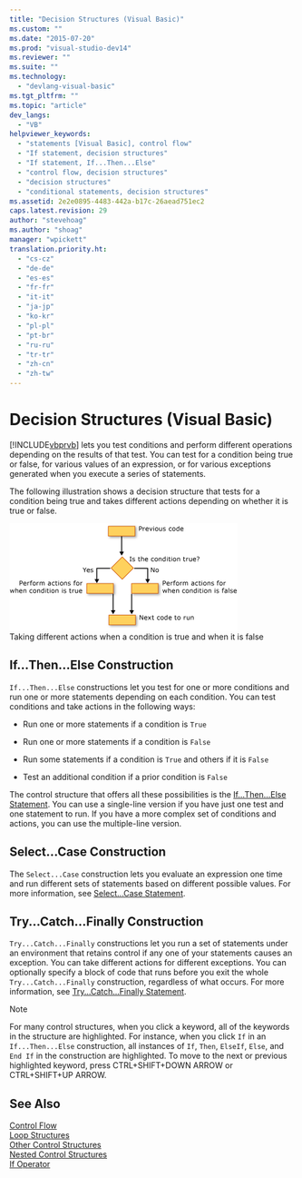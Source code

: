 ```yaml
---
title: "Decision Structures (Visual Basic)"
ms.custom: ""
ms.date: "2015-07-20"
ms.prod: "visual-studio-dev14"
ms.reviewer: ""
ms.suite: ""
ms.technology: 
  - "devlang-visual-basic"
ms.tgt_pltfrm: ""
ms.topic: "article"
dev_langs: 
  - "VB"
helpviewer_keywords: 
  - "statements [Visual Basic], control flow"
  - "If statement, decision structures"
  - "If statement, If...Then...Else"
  - "control flow, decision structures"
  - "decision structures"
  - "conditional statements, decision structures"
ms.assetid: 2e2e0895-4483-442a-b17c-26aead751ec2
caps.latest.revision: 29
author: "stevehoag"
ms.author: "shoag"
manager: "wpickett"
translation.priority.ht: 
  - "cs-cz"
  - "de-de"
  - "es-es"
  - "fr-fr"
  - "it-it"
  - "ja-jp"
  - "ko-kr"
  - "pl-pl"
  - "pt-br"
  - "ru-ru"
  - "tr-tr"
  - "zh-cn"
  - "zh-tw"
---
```

# Decision Structures (Visual Basic)
[!INCLUDE[vbprvb](../../../../csharp\programming-guide\concepts\linq/includes/vbprvb_md.md)] lets you test conditions and perform different operations depending on the results of that test. You can test for a condition being true or false, for various values of an expression, or for various exceptions generated when you execute a series of statements.  
  
 The following illustration shows a decision structure that tests for a condition being true and takes different actions depending on whether it is true or false.  
  
 ![Flow chart of an If...Then...Else construction](../../../../visual-basic\programming-guide\language-features\control-flow/media/ifthenelse.gif "IfThenElse")  
Taking different actions when a condition is true and when it is false  
  
## If...Then...Else Construction  
 `If...Then...Else` constructions let you test for one or more conditions and run one or more statements depending on each condition. You can test conditions and take actions in the following ways:  
  
-   Run one or more statements if a condition is `True`  
  
-   Run one or more statements if a condition is `False`  
  
-   Run some statements if a condition is `True` and others if it is `False`  
  
-   Test an additional condition if a prior condition is `False`  
  
 The control structure that offers all these possibilities is the [If...Then...Else Statement](../../../../visual-basic\language-reference\statements/if-then-else-statement.md). You can use a single-line version if you have just one test and one statement to run. If you have a more complex set of conditions and actions, you can use the multiple-line version.  
  
## Select...Case Construction  
 The `Select...Case` construction lets you evaluate an expression one time and run different sets of statements based on different possible values. For more information, see [Select...Case Statement](../../../../visual-basic\language-reference\statements/select-case-statement.md).  
  
## Try...Catch...Finally Construction  
 `Try...Catch...Finally` constructions let you run a set of statements under an environment that retains control if any one of your statements causes an exception. You can take different actions for different exceptions. You can optionally specify a block of code that runs before you exit the whole `Try...Catch...Finally` construction, regardless of what occurs. For more information, see [Try...Catch...Finally Statement](../../../../visual-basic\language-reference\statements/try-catch-finally-statement.md).  
  
> [!NOTE]
>  For many control structures, when you click a keyword, all of the keywords in the structure are highlighted. For instance, when you click `If` in an `If...Then...Else` construction, all instances of `If`, `Then`, `ElseIf`, `Else`, and `End If` in the construction are highlighted. To move to the next or previous highlighted keyword, press CTRL+SHIFT+DOWN ARROW or CTRL+SHIFT+UP ARROW.  
  
## See Also  
 [Control Flow](../../../../visual-basic\programming-guide\language-features\control-flow/index.md)   
 [Loop Structures](../../../../visual-basic\programming-guide\language-features\control-flow/loop-structures.md)   
 [Other Control Structures](../../../../visual-basic\programming-guide\language-features\control-flow/other-control-structures.md)   
 [Nested Control Structures](../../../../visual-basic\programming-guide\language-features\control-flow/nested-control-structures.md)   
 [If Operator](../../../../visual-basic\language-reference\operators/if-operator.md)